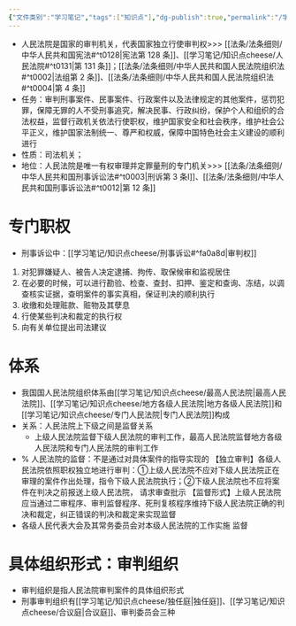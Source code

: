 ```yaml
---
{"文件类别":"学习笔记","tags":["知识点"],"dg-publish":true,"permalink":"/学习笔记/知识点cheese/人民法院/","dgPassFrontmatter":true,"created":"2024-09-11T21:06:29.486+08:00","updated":"2024-09-23T16:49:30.021+08:00"}
---
```


- 人民法院是国家的审判机关，代表国家独立行使审判权>>> [[法条/法条细则/中华人民共和国宪法#^t0128\|宪法第 128 条]]、[[学习笔记/知识点cheese/人民法院#^t0131\|第 131 条]]；[[法条/法条细则/中华人民共和国人民法院组织法#^t0002\|法组第 2 条]]、[[法条/法条细则/中华人民共和国人民法院组织法#^t0004\|第 4 条]]
- 任务：审判刑事案件、民事案件、行政案件以及法律规定的其他案件，惩罚犯罪，保障无罪的人不受刑事追究，解决民事、行政纠纷，保护个人和组织的合法权益，监督行政机关依法行使职权，维护国家安全和社会秩序，维护社会公平正义，维护国家法制统一、尊严和权威，保障中国特色社会主义建设的顺利进行
- 性质：司法机关；
- 地位：人民法院是唯一有权审理并定罪量刑的专门机关>>> [[法条/法条细则/中华人民共和国刑事诉讼法#^t0003\|刑诉第 3 条Ⅰ]]、[[法条/法条细则/中华人民共和国刑事诉讼法#^t0012\|第 12 条]]
# 专门职权
- 刑事诉讼中：[[学习笔记/知识点cheese/刑事诉讼#^fa0a8d\|审判权]]
1. 对犯罪嫌疑人、被告人决定逮捕、拘传、取保候审和监视居住
2. 在必要的时候，可以进行勘验、检查、查封、扣押、鉴定和查询、冻结，以调查核实证据，查明案件的事实真相，保证判决的顺利执行
3. 收缴和处理赃款、赃物及其孽息
4. 行使某些判决和裁定的执行权
5. 向有关单位提出司法建议
# 体系
- 我国国人民法院组织体系由[[学习笔记/知识点cheese/最高人民法院\|最高人民法院]]、[[学习笔记/知识点cheese/地方各级人民法院\|地方各级人民法院]]和[[学习笔记/知识点cheese/专门人民法院\|专门人民法院]]构成
- 关系：人民法院上下级之间是监督关系
	- 上级人民法院监督下级人民法院的审判工作，最高人民法院监督地方各级人民法院和专门人民法院的审判工作
- % 人民法院的监督：不是通过对具体案件的指导实现的
【独立审判】各级人民法院依照职权独立地进行审判：①上级人民法院不应对下级人民法院正在审理的案件作出处理，指令下级人民法院执行；②下级人民法院也不应将案件在判决之前报送上级人民法院， 请求审查批示
【监督形式】上级人民法院应当通过二审程序、审判监督程序、死刑复核程序维持下级人民法院正确的判决和裁定，纠正错误的判决和裁定来实现监督
- 各级人民代表大会及其常务委员会对本级人民法院的工作实施 监督
# 具体组织形式：审判组织
- 审判组织是指人民法院审判案件的具体组织形式
- 刑事审判组织有[[学习笔记/知识点cheese/独任庭\|独任庭]]、[[学习笔记/知识点cheese/合议庭\|合议庭]]、审判委员会三种